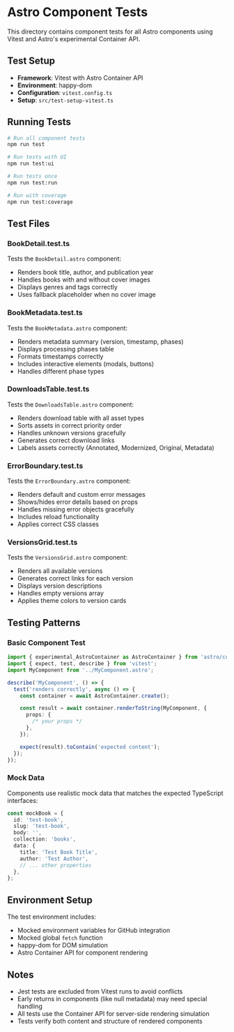 # Astro Component Tests

This directory contains component tests for all Astro components using Vitest
and Astro's experimental Container API.

## Test Setup

- **Framework**: Vitest with Astro Container API
- **Environment**: happy-dom
- **Configuration**: `vitest.config.ts`
- **Setup**: `src/test-setup-vitest.ts`

## Running Tests

```bash
# Run all component tests
npm run test

# Run tests with UI
npm run test:ui

# Run tests once
npm run test:run

# Run with coverage
npm run test:coverage
```

## Test Files

### BookDetail.test.ts

Tests the `BookDetail.astro` component:

- Renders book title, author, and publication year
- Handles books with and without cover images
- Displays genres and tags correctly
- Uses fallback placeholder when no cover image

### BookMetadata.test.ts

Tests the `BookMetadata.astro` component:

- Renders metadata summary (version, timestamp, phases)
- Displays processing phases table
- Formats timestamps correctly
- Includes interactive elements (modals, buttons)
- Handles different phase types

### DownloadsTable.test.ts

Tests the `DownloadsTable.astro` component:

- Renders download table with all asset types
- Sorts assets in correct priority order
- Handles unknown versions gracefully
- Generates correct download links
- Labels assets correctly (Annotated, Modernized, Original, Metadata)

### ErrorBoundary.test.ts

Tests the `ErrorBoundary.astro` component:

- Renders default and custom error messages
- Shows/hides error details based on props
- Handles missing error objects gracefully
- Includes reload functionality
- Applies correct CSS classes

### VersionsGrid.test.ts

Tests the `VersionsGrid.astro` component:

- Renders all available versions
- Generates correct links for each version
- Displays version descriptions
- Handles empty versions array
- Applies theme colors to version cards

## Testing Patterns

### Basic Component Test

```typescript
import { experimental_AstroContainer as AstroContainer } from 'astro/container';
import { expect, test, describe } from 'vitest';
import MyComponent from '../MyComponent.astro';

describe('MyComponent', () => {
  test('renders correctly', async () => {
    const container = await AstroContainer.create();

    const result = await container.renderToString(MyComponent, {
      props: {
        /* your props */
      },
    });

    expect(result).toContain('expected content');
  });
});
```

### Mock Data

Components use realistic mock data that matches the expected TypeScript
interfaces:

```typescript
const mockBook = {
  id: 'test-book',
  slug: 'test-book',
  body: '',
  collection: 'books',
  data: {
    title: 'Test Book Title',
    author: 'Test Author',
    // ... other properties
  },
};
```

## Environment Setup

The test environment includes:

- Mocked environment variables for GitHub integration
- Mocked global `fetch` function
- happy-dom for DOM simulation
- Astro Container API for component rendering

## Notes

- Jest tests are excluded from Vitest runs to avoid conflicts
- Early returns in components (like null metadata) may need special handling
- All tests use the Container API for server-side rendering simulation
- Tests verify both content and structure of rendered components
